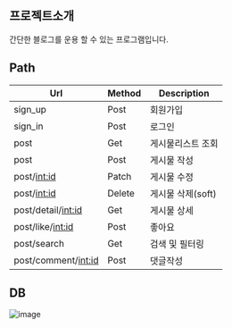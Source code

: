## 프로젝트소개
간단한 블로그를 운용 할 수 있는 프로그램입니다.


## Path
|Url|Method|Description|
|---|----------|---|
sign_up|Post|회원가입
sign_in|Post|로그인
post|Get|게시물리스트 조회
post|Post|게시물 작성
post/<int:id>|Patch|게시물 수정
post/<int:id>|Delete|게시물 삭제(soft)
post/detail/<int:id>|Get|게시물 상세
post/like/<int:id>|Post|좋아요
post/search|Get|검색 및 필터링
post/comment/<int:id>|Post|댓글작성

## DB
![image](https://user-images.githubusercontent.com/91131029/181394291-8d358457-d1d5-4466-911c-a2f1400417eb.png)

    

